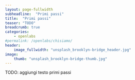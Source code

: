 ```yaml
---
layout: page-fullwidth
subheadline:  "Primi passi"
title:  "Primi passi"
teaser: "TODO"
breadcrumb: true
categories:
    - openlabs
#permalink: /openlabs/chisiamo/
header:
    image_fullwidth: "unsplash_brooklyn-bridge_header.jpg"
image:
    thumb: "unsplash_brooklyn-bridge-thumb.jpg"
---
```


TODO: aggiungi testo primi passi
